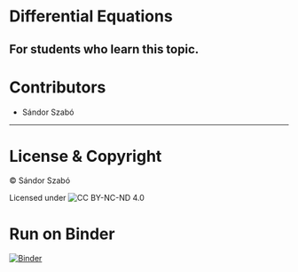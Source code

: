 # Differential Equations
For students who learn this topic.
---
# Contributors

* Sándor Szabó
---
# License & Copyright

© Sándor Szabó 

Licensed under  ![CC BY-NC-ND 4.0](https://i.creativecommons.org/l/by-nc-nd/4.0/88x31.png)

# Run on Binder

[![Binder](https://mybinder.org/badge_logo.svg)](https://mybinder.org/v2/gh/wesszabo/Differential-Equations/master)
